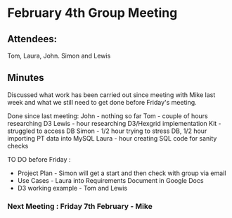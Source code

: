 # February 4th Group Meeting

## Attendees:
Tom, Laura, John. Simon and Lewis

## Minutes
Discussed what work has been carried out since meeting with Mike last week and what we still need to get done before Friday's meeting.

Done since last meeting:
John - nothing so far
Tom - couple of hours researching D3
Lewis - hour researching D3/Hexgrid implementation
Kit - struggled to access DB
Simon - 1/2 hour trying to stress DB, 1/2 hour importing PT data into MySQL
Laura - hour creating SQL code for sanity checks

TO DO before Friday :
* Project Plan - Simon will get a start and then check with group via email
* Use Cases - Laura into Requirements Document in Google Docs
* D3 working example - Tom and Lewis

### Next Meeting : Friday 7th February - Mike
